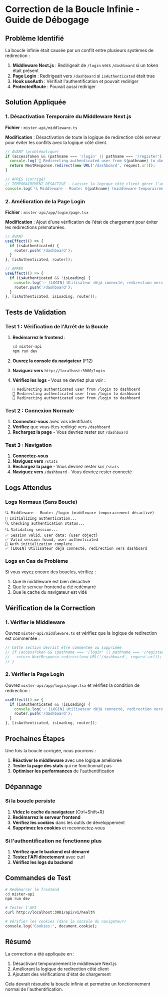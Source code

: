 # Correction de la Boucle Infinie - Guide de Débogage

## Problème Identifié

La boucle infinie était causée par un conflit entre plusieurs systèmes de redirection :

1. **Middleware Next.js** : Redirigeait de `/login` vers `/dashboard` si un token était présent
2. **Page Login** : Redirigeait vers `/dashboard` si `isAuthenticated` était true
3. **Hook useAuth** : Vérifiait l'authentification et pouvait rediriger
4. **ProtectedRoute** : Pouvait aussi rediriger

## Solution Appliquée

### 1. Désactivation Temporaire du Middleware Next.js

**Fichier** : `mister-api/middleware.ts`

**Modification** : Désactivation de toute la logique de redirection côté serveur pour éviter les conflits avec la logique côté client.

```typescript
// AVANT (problématique)
if (accessToken && (pathname === '/login' || pathname === '/register')) {
  console.log(`🔄 Redirecting authenticated user from ${pathname} to dashboard`);
  return NextResponse.redirect(new URL('/dashboard', request.url));
}

// APRÈS (corrigé)
// TEMPORAIREMENT DÉSACTIVÉ - Laisser la logique côté client gérer l'authentification
console.log(`🔍 Middleware - Route: ${pathname} (middleware temporairement désactivé)`);
```

### 2. Amélioration de la Page Login

**Fichier** : `mister-api/app/login/page.tsx`

**Modification** : Ajout d'une vérification de l'état de chargement pour éviter les redirections prématurées.

```typescript
// AVANT
useEffect(() => {
  if (isAuthenticated) {
    router.push('/dashboard');
  }
}, [isAuthenticated, router]);

// APRÈS
useEffect(() => {
  if (isAuthenticated && !isLoading) {
    console.log('✅ [LOGIN] Utilisateur déjà connecté, redirection vers dashboard');
    router.push('/dashboard');
  }
}, [isAuthenticated, isLoading, router]);
```

## Tests de Validation

### Test 1 : Vérification de l'Arrêt de la Boucle

1. **Redémarrez le frontend** :
   ```bash
   cd mister-api
   npm run dev
   ```

2. **Ouvrez la console du navigateur** (F12)

3. **Naviguez vers** `http://localhost:3000/login`

4. **Vérifiez les logs** - Vous ne devriez plus voir :
   ```
   🔄 Redirecting authenticated user from /login to dashboard
   🔄 Redirecting authenticated user from /login to dashboard
   🔄 Redirecting authenticated user from /login to dashboard
   ```

### Test 2 : Connexion Normale

1. **Connectez-vous** avec vos identifiants
2. **Vérifiez** que vous êtes redirigé vers `/dashboard`
3. **Rechargez la page** - Vous devriez rester sur `/dashboard`

### Test 3 : Navigation

1. **Connectez-vous**
2. **Naviguez vers** `/stats`
3. **Rechargez la page** - Vous devriez rester sur `/stats`
4. **Naviguez vers** `/dashboard` - Vous devriez rester connecté

## Logs Attendus

### Logs Normaux (Sans Boucle)

```
🔍 Middleware - Route: /login (middleware temporairement désactivé)
🔐 Initializing authentication...
🔍 Checking authentication status...
🔍 Validating session...
✅ Session valid, user data: {user object}
✅ Valid session found, user authenticated
🏁 Auth initialization complete
✅ [LOGIN] Utilisateur déjà connecté, redirection vers dashboard
```

### Logs en Cas de Problème

Si vous voyez encore des boucles, vérifiez :
1. Que le middleware est bien désactivé
2. Que le serveur frontend a été redémarré
3. Que le cache du navigateur est vidé

## Vérification de la Correction

### 1. Vérifier le Middleware

Ouvrez `mister-api/middleware.ts` et vérifiez que la logique de redirection est commentée :

```typescript
// Cette section devrait être commentée ou supprimée
// if (accessToken && (pathname === '/login' || pathname === '/register')) {
//   return NextResponse.redirect(new URL('/dashboard', request.url));
// }
```

### 2. Vérifier la Page Login

Ouvrez `mister-api/app/login/page.tsx` et vérifiez la condition de redirection :

```typescript
useEffect(() => {
  if (isAuthenticated && !isLoading) {
    console.log('✅ [LOGIN] Utilisateur déjà connecté, redirection vers dashboard');
    router.push('/dashboard');
  }
}, [isAuthenticated, isLoading, router]);
```

## Prochaines Étapes

Une fois la boucle corrigée, nous pourrons :

1. **Réactiver le middleware** avec une logique améliorée
2. **Tester la page des stats** qui ne fonctionnait pas
3. **Optimiser les performances** de l'authentification

## Dépannage

### Si la boucle persiste

1. **Videz le cache du navigateur** (Ctrl+Shift+R)
2. **Redémarrez le serveur frontend**
3. **Vérifiez les cookies** dans les outils de développement
4. **Supprimez les cookies** et reconnectez-vous

### Si l'authentification ne fonctionne plus

1. **Vérifiez que le backend est démarré**
2. **Testez l'API directement** avec curl
3. **Vérifiez les logs du backend**

## Commandes de Test

```bash
# Redémarrer le frontend
cd mister-api
npm run dev

# Tester l'API
curl http://localhost:3001/api/v1/health

# Vérifier les cookies (dans la console du navigateur)
console.log('Cookies:', document.cookie);
```

## Résumé

La correction a été appliquée en :
1. Désactivant temporairement le middleware Next.js
2. Améliorant la logique de redirection côté client
3. Ajoutant des vérifications d'état de chargement

Cela devrait résoudre la boucle infinie et permettre un fonctionnement normal de l'authentification. 